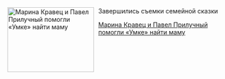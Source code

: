 <!--2025-09-08 11:45:28-->
<div class="yb">
  <div class="rss kino_kino"><a href="https://www.kino-teatr.ru/kino/news/y2025/9-8/38902/" title="Марина Кравец и Павел Прилучный помогли «Умке» найти маму"><img src="https://www.kino-teatr.ru/news/2/0/38902/poster.jpg" width="196" height="147" align="left" hspace="5" style="margin: 0px 10px 0px 5px" alt="Марина Кравец и Павел Прилучный помогли «Умке» найти маму"/></a>Завершились съемки семейной сказки <p class="titl"><a href="https://www.kino-teatr.ru/kino/news/y2025/9-8/38902/">Марина Кравец и Павел Прилучный помогли «Умке» найти маму</a></p></div>
</div>
